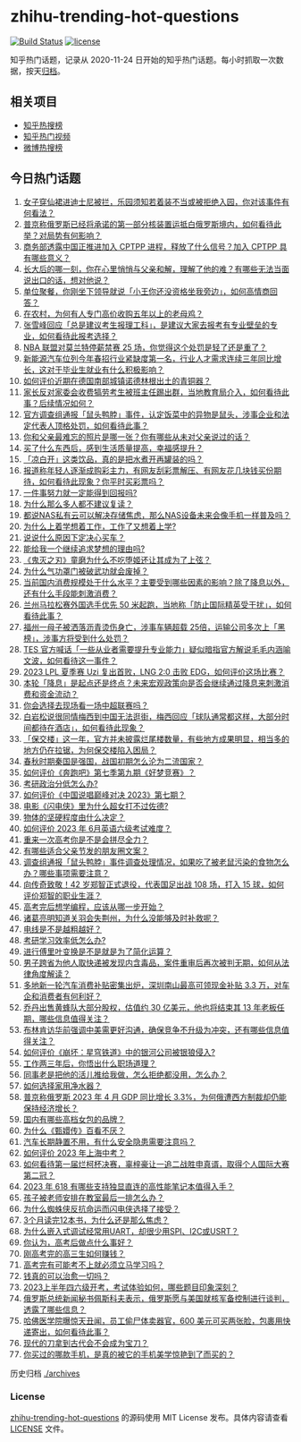 # zhihu-trending-hot-questions

[![Build Status](https://github.com/justjavac/zhihu-trending-hot-questions/workflows/ci/badge.svg?branch=master)](https://github.com/justjavac/zhihu-trending-hot-questions/actions)
[![license](https://img.shields.io/github/license/justjavac/zhihu-trending-hot-questions)](https://github.com/justjavac/zhihu-trending-hot-questions/blob/master/LICENSE)

知乎热门话题，记录从 2020-11-24
日开始的知乎热门话题。每小时抓取一次数据，按天[归档](./archives)。

## 相关项目

- [知乎热搜榜](https://github.com/justjavac/zhihu-trending-top-search)
- [知乎热门视频](https://github.com/justjavac/zhihu-trending-hot-video)
- [微博热搜榜](https://github.com/justjavac/weibo-trending-hot-search)

## 今日热门话题

<!-- BEGIN -->
<!-- 最后更新时间 Sun Jun 18 2023 10:49:26 GMT+0800 (China Standard Time) -->

1. [女子穿仙裙进迪士尼被拦，乐园须知若着装不当或被拒绝入园，你对该事件有何看法？](https://www.zhihu.com/question/606726034)
1. [普京称俄罗斯已经将承诺的第一部分核装置运抵白俄罗斯境内，如何看待此举？对局势有何影响？](https://www.zhihu.com/question/607107944)
1. [商务部透露中国正推进加入 CPTPP 进程，释放了什么信号？加入 CPTPP 具有哪些意义？](https://www.zhihu.com/question/607175927)
1. [长大后的哪一刻，你在心里悄悄与父亲和解，理解了他的难？有哪些无法当面说出口的话，想对他说？](https://www.zhihu.com/question/605713053)
1. [单位聚餐，你刚坐下领导就说「小王你还没资格坐我旁边」，如何高情商回答？](https://www.zhihu.com/question/606620590)
1. [在农村，为何有人专门高价收购五年以上的老母鸡？](https://www.zhihu.com/question/421033694)
1. [张雪峰回应「总是建议考生报理工科」，是建议大家去报考有专业壁垒的专业，如何看待此报考选择？](https://www.zhihu.com/question/606790360)
1. [NBA 联盟对莫兰特停薪禁赛 25 场，你觉得这个处罚是轻了还是重了？](https://www.zhihu.com/question/607141068)
1. [新能源汽车位列今年春招行业紧缺度第一名，⾏业⼈才需求连续三年同⽐增长，这对于毕业生就业有什么积极影响？](https://www.zhihu.com/question/607146260)
1. [如何评价近期在德国南部城镇诺德林根出土的青铜器？](https://www.zhihu.com/question/607078479)
1. [家长反对家委会收费犒劳考生被班主任踢出群，当地教育局介入，如何看待此事？后续情况如何？](https://www.zhihu.com/question/606954362)
1. [官方调查组通报「鼠头鸭脖」事件，认定饭菜中的异物是鼠头，涉事企业和法定代表人顶格处罚，如何看待此事？](https://www.zhihu.com/question/607131041)
1. [你和父亲最难忘的照片是哪一张？你有哪些从未对父亲说过的话？](https://www.zhihu.com/question/605744598)
1. [买了什么东西后，感到生活质量提高，幸福感提升？](https://www.zhihu.com/question/26190592)
1. [「凉白开」这类饮品，真的是把水煮开再罐装的吗？](https://www.zhihu.com/question/606321291)
1. [报道称年轻人逐渐成购彩主力，有网友刮彩票解压、有网友花几块钱买份期待，如何看待此现象？你平时买彩票吗？](https://www.zhihu.com/question/606985149)
1. [一件事努力就一定能得到回报吗?](https://www.zhihu.com/question/606779669)
1. [为什么那么多人都不建议复读？](https://www.zhihu.com/question/322602017)
1. [都说NAS私有云可以解决存储焦虑，那么NAS设备未来会像手机一样普及吗？](https://www.zhihu.com/question/606882518)
1. [为什么上着学想着工作，工作了又想着上学?](https://www.zhihu.com/question/607153512)
1. [说说什么原因下定决心买车？](https://www.zhihu.com/question/479734473)
1. [能给我一个继续追求梦想的理由吗?](https://www.zhihu.com/question/606228833)
1. [《鬼灭之刃》童磨为什么不吃堕姬还让其成为了上弦？](https://www.zhihu.com/question/521414206)
1. [为什么气功罩门被破武功就会废掉？](https://www.zhihu.com/question/512791872)
1. [当前国内消费规模处于什么水平？主要受到哪些因素的影响？除了降息以外，还有什么手段能刺激消费？](https://www.zhihu.com/question/607048165)
1. [兰州马拉松赛外国选手优先 50 米起跑，当地称「防止国际精英受干扰」，如何看待此事？](https://www.zhihu.com/question/606928139)
1. [福州一母子被洒落沥青烫伤身亡，涉事车辆超载 25倍，运输公司多次上「黑榜」，涉事方将受到什么处罚？](https://www.zhihu.com/question/607112600)
1. [TES 官方喊话「一些从业者需要提升专业能力」疑似暗指官方解说毛毛内涵喻文波，如何看待这一事件？](https://www.zhihu.com/question/607201900)
1. [2023 LPL 夏季赛 Uzi 复出首败，LNG 2:0 击败 EDG，如何评价这场比赛？](https://www.zhihu.com/question/607163339)
1. [本轮「降息」是起点还是终点？未来宏观政策向是否会继续通过降息来刺激消费和资金流动？](https://www.zhihu.com/question/607048020)
1. [你会选择去现场看一场中超联赛吗？](https://www.zhihu.com/question/606077480)
1. [白岩松说很同情梅西到中国无法逛街，梅西回应「球队通常都这样，大部分时间都待在酒店」，如何看待此现象？](https://www.zhihu.com/question/607002376)
1. [「保交楼」这一年，官方并未披露烂尾楼数量，有些地方成果明显，相当多的地方仍在拉锯，为何保交楼陷入困局？](https://www.zhihu.com/question/607125175)
1. [春秋时期秦国是强国，战国初期怎么沦为二流国家？](https://www.zhihu.com/question/607082365)
1. [如何评价《奔跑吧》第七季第九期《好梦竞赛》？](https://www.zhihu.com/question/607007150)
1. [考研政治分低怎么办?](https://www.zhihu.com/question/596535855)
1. [如何评价《中国说唱巅峰对决 2023》第七期？](https://www.zhihu.com/question/605979786)
1. [电影《闪电侠》里为什么超女打不过佐德?](https://www.zhihu.com/question/607112739)
1. [物体的坚硬程度由什么决定？](https://www.zhihu.com/question/602346094)
1. [如何评价 2023 年 6月英语六级考试难度？](https://www.zhihu.com/question/607157797)
1. [重来一次高考你是不是会拼尽全力？](https://www.zhihu.com/question/605242117)
1. [有哪些适合父亲节发的朋友圈文案？](https://www.zhihu.com/question/401902128)
1. [调查组通报「鼠头鸭脖」事件调查处理情况，如果吃了被老鼠污染的食物怎么办？哪些事项需要注意？](https://www.zhihu.com/question/607260956)
1. [向传奇致敬！42 岁郑智正式退役，代表国足出战 108 场，打入 15 球，如何评价郑智的职业生涯？](https://www.zhihu.com/question/607062078)
1. [高考完后想学编程，应该从哪一步开始？](https://www.zhihu.com/question/606890445)
1. [诸葛亮明知道关羽会失荆州，为什么没能够及时补救呢？](https://www.zhihu.com/question/604680500)
1. [电线是不是越粗越好？](https://www.zhihu.com/question/606004330)
1. [考研学习效率低怎么办?](https://www.zhihu.com/question/599501287)
1. [进行傅里叶变换是不是就是为了简化运算？](https://www.zhihu.com/question/606051930)
1. [男子跨省为他人取快递被发现内含毒品，案件重审后再次被判无期，如何从法律角度解读？](https://www.zhihu.com/question/607104424)
1. [多地新一轮汽车消费补贴密集出炉，深圳南山最高可领现金补贴 3.3 万，对车企和消费者有何利好？](https://www.zhihu.com/question/607125662)
1. [乔丹出售黄蜂队大部分股权，估值约 30 亿美元，他也将结束其 13 年老板任期，哪些信息值得关注？](https://www.zhihu.com/question/607107936)
1. [布林肯访华前强调中美需更好沟通，确保竞争不升级为冲突，还有哪些信息值得关注？](https://www.zhihu.com/question/607147745)
1. [如何评价《崩坏：星穹铁道》中的银河公司被银狼侵入?](https://www.zhihu.com/question/607134236)
1. [工作两三年后，你悟出什么职场道理？](https://www.zhihu.com/question/369404624)
1. [同事老是把他的活儿推给我做，怎么拒绝都没用，怎么办？](https://www.zhihu.com/question/605396997)
1. [如何选择家用净水器？](https://www.zhihu.com/question/25051573)
1. [普京称俄罗斯 2023 年 4 月 GDP 同比增长 3.3%，为何俄遭西方制裁却仍能保持经济增长？](https://www.zhihu.com/question/607051685)
1. [国内有哪些高档女包的品牌？](https://www.zhihu.com/question/287727894)
1. [为什么《甄嬛传》百看不厌？](https://www.zhihu.com/question/499570303)
1. [汽车长期静置不用，有什么安全隐患需要注意吗？](https://www.zhihu.com/question/605219932)
1. [如何评价 2023 年上海中考？](https://www.zhihu.com/question/599405158)
1. [如何看待第一届烂柯杯决赛，辜梓豪让一追二战胜申真谞，取得个人国际大赛第二冠？](https://www.zhihu.com/question/607154196)
1. [2023 年 618 有哪些支持独显直连的高性能笔记本值得入手？](https://www.zhihu.com/question/597409880)
1. [孩子被老师安排在教室最后一排怎么办？](https://www.zhihu.com/question/606100150)
1. [为什么蜘蛛侠反抗命运而闪电侠选择了接受？](https://www.zhihu.com/question/606552144)
1. [3个月读完12本书，为什么还是那么焦虑？](https://www.zhihu.com/question/605602129)
1. [为什么嵌入式调试经常用UART，却很少用SPI、I2C或USRT？](https://www.zhihu.com/question/450883017)
1. [你认为，高考后做点什么事好？](https://www.zhihu.com/question/606967172)
1. [刚高考完的高三生如何赚钱？](https://www.zhihu.com/question/607140551)
1. [高考完有可能考不上就必须立马学习吗？](https://www.zhihu.com/question/607150191)
1. [钱真的可以治愈一切吗？](https://www.zhihu.com/question/606531916)
1. [2023上半年四六级开考，考试体验如何，哪些题目印象深刻？](https://www.zhihu.com/question/607122232)
1. [俄罗斯总统新闻秘书佩斯科夫表示，俄罗斯愿与美国就核军备控制进行谈判，透露了哪些信息？](https://www.zhihu.com/question/607104284)
1. [哈佛医学院曝惊天丑闻，员工偷尸体卖器官，600 美元可买两张脸，包裹用快递寄出，如何看待此事？](https://www.zhihu.com/question/606917409)
1. [现代的刀拿到古代会不会成为宝刀？](https://www.zhihu.com/question/21855082)
1. [你买过的哪款手机，是真的被它的手机美学惊艳到了而买的？](https://www.zhihu.com/question/607015042)

<!-- END -->

历史归档 [./archives](./archives)

### License

[zhihu-trending-hot-questions](https://github.com/justjavac/zhihu-trending-hot-questions)
的源码使用 MIT License 发布。具体内容请查看 [LICENSE](./LICENSE) 文件。
